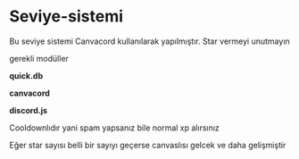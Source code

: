 # Seviye-sistemi


Bu seviye sistemi Canvacord kullanılarak yapılmıştır. Star vermeyi unutmayın

gerekli modüller

**quick.db**

**canvacord**

**discord.js**

Cooldownlıdır yani spam yapsanız bile normal xp alırsınız

Eğer star sayısı belli bir sayıyı geçerse canvaslısı gelcek ve daha gelişmiştir
